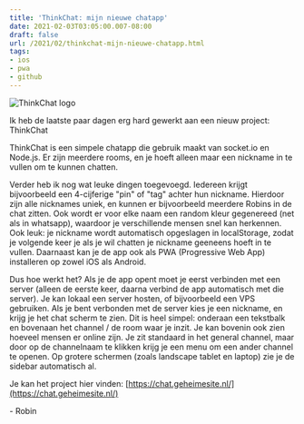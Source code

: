 ```yaml
---
title: 'ThinkChat: mijn nieuwe chatapp'
date: 2021-02-03T03:05:00.007-08:00
draft: false
url: /2021/02/thinkchat-mijn-nieuwe-chatapp.html
tags: 
- ios
- pwa
- github
---
```


![ThinkChat logo](https://1.bp.blogspot.com/-lYM1ULJfRBY/YBKkqsR0ViI/AAAAAAAAKG8/-5BkmMPy370YMEDcTvGUVvnzEHaF1P9ZACLcBGAsYHQ/w200-h200/icon.png)

Ik heb de laatste paar dagen erg hard gewerkt aan een nieuw project: ThinkChat

ThinkChat is een simpele chatapp die gebruik maakt van socket.io en Node.js. Er zijn meerdere rooms, en je hoeft alleen maar een nickname in te vullen om te kunnen chatten.

Verder heb ik nog wat leuke dingen toegevoegd. Iedereen krijgt bijvoorbeeld een 4-cijferige "pin" of "tag" achter hun nickname. Hierdoor zijn alle nicknames uniek, en kunnen er bijvoorbeeld meerdere Robins in de chat zitten. Ook wordt er voor elke naam een random kleur gegenereed (net als in whatsapp), waardoor je verschillende mensen snel kan herkennen. Ook leuk: je nickname wordt automatisch opgeslagen in localStorage, zodat je volgende keer je als je wil chatten je nickname geeneens hoeft in te vullen. Daarnaast kan je de app ook als PWA (Progressive Web App) installeren op zowel iOS als Android.

Dus hoe werkt het? Als je de app opent moet je eerst verbinden met een server (alleen de eerste keer, daarna verbind de app automatisch met die server). Je kan lokaal een server hosten, of bijvoorbeeld een VPS gebruiken. Als je bent verbonden met de server kies je een nickname, en krijg je het chat scherm te zien. Dit is heel simpel: onderaan een tekstbalk en bovenaan het channel / de room waar je inzit. Je kan bovenin ook zien hoeveel mensen er online zijn. Je zit standaard in het general channel, maar door op de channelnaam te klikken krijg je een menu om een ander channel te openen. Op grotere schermen (zoals landscape tablet en laptop) zie je de sidebar automatisch al.

Je kan het project hier vinden: [https://chat.geheimesite.nl/](https://chat.geheimesite.nl/)

\- Robin
